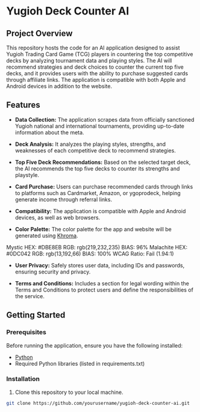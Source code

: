 # Yugioh Deck Counter AI

## Project Overview

This repository hosts the code for an AI application designed to assist Yugioh Trading Card Game (TCG) players in countering the top competitive decks by analyzing tournament data and playing styles. The AI will recommend strategies and deck choices to counter the current top five decks, and it provides users with the ability to purchase suggested cards through affiliate links. The application is compatible with both Apple and Android devices in addition to the website.

## Features

- **Data Collection:** The application scrapes data from officially sanctioned Yugioh national and international tournaments, providing up-to-date information about the meta.

- **Deck Analysis:** It analyzes the playing styles, strengths, and weaknesses of each competitive deck to recommend strategies.

- **Top Five Deck Recommendations:** Based on the selected target deck, the AI recommends the top five decks to counter its strengths and playstyle.

- **Card Purchase:** Users can purchase recommended cards through links to platforms such as Cardmarket, Amazon, or ygoprodeck, helping generate income through referral links.

- **Compatibility:** The application is compatible with Apple and Android devices, as well as web browsers.

- **Color Palette:** The color palette for the app and website will be generated using [Khroma](https://www.khroma.co/generator).

  
Mystic
HEX: #DBE8EB
RGB: rgb(219,232,235)
BIAS: 96%
Malachite
HEX: #0DC042
RGB: rgb(13,192,66)
BIAS: 100%
WCAG Ratio: Fail (1.94:1)

- **User Privacy:** Safely stores user data, including IDs and passwords, ensuring security and privacy.

- **Terms and Conditions:** Includes a section for legal wording within the Terms and Conditions to protect users and define the responsibilities of the service.

## Getting Started

### Prerequisites

Before running the application, ensure you have the following installed:

- [Python](https://www.python.org/downloads/)
- Required Python libraries (listed in requirements.txt)

### Installation

1. Clone this repository to your local machine.

```bash
git clone https://github.com/yourusername/yugioh-deck-counter-ai.git
